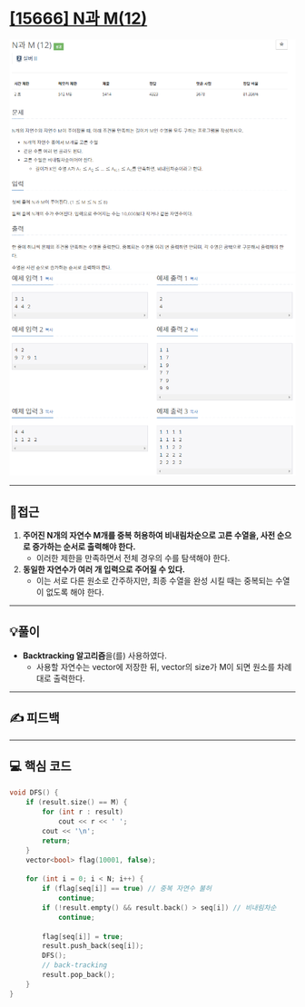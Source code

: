 # [[15666] N과 M(12)](https://www.acmicpc.net/problem/15666)

![](imgs/1.PNG)
![](imgs/2.PNG)
___
## 🤔접근
1. <b>주어진 N개의 자연수 M개를 중복 허용하여 비내림차순으로 고른 수열을, 사전 순으로 증가하는 순서로 출력해야 한다.</b>
	- 이러한 제한을 만족하면서 전체 경우의 수를 탐색해야 한다.
2. <b>동일한 자연수가 여러 개 입력으로 주어질 수 있다.</b>
	- 이는 서로 다른 원소로 간주하지만, 최종 수열을 완성 시킬 때는 중복되는 수열이 없도록 해야 한다.
___
## 💡풀이
- <b>Backtracking 알고리즘</b>을(를) 사용하였다.
	- 사용할 자연수는 vector에 저장한 뒤, vector의 size가 M이 되면 원소를 차례대로 출력한다.
___
## ✍ 피드백
___
## 💻 핵심 코드
```c++
void DFS() {
	if (result.size() == M) {
		for (int r : result)
			cout << r << ' ';
		cout << '\n';
		return;
	}
	vector<bool> flag(10001, false);

	for (int i = 0; i < N; i++) {
		if (flag[seq[i]] == true) // 중복 자연수 불허
			continue;
		if (!result.empty() && result.back() > seq[i]) // 비내림차순
			continue;

		flag[seq[i]] = true;
		result.push_back(seq[i]);
		DFS();
		// back-tracking
		result.pop_back();
	}
}
```